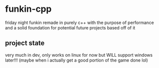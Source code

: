 # funkin-cpp

friday night funkin remade in purely c++ with the purpose of performance and a solid foundation for potential future projects based off of it

## project state

very much in dev, only works on linux for now but WILL support windows later!!! (maybe when i actually get a good portion of the game done lol)
